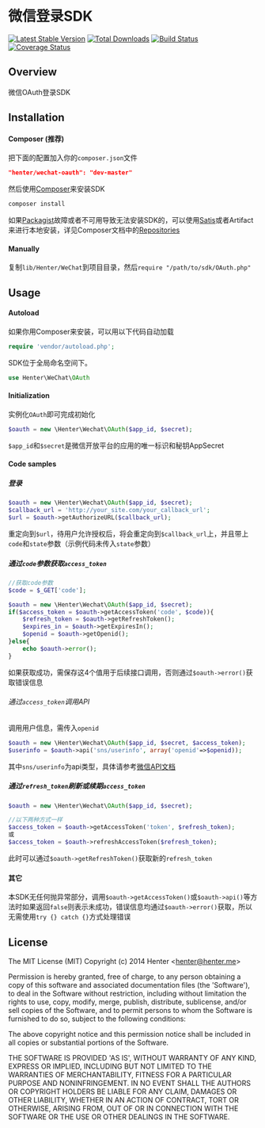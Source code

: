 # 微信登录SDK

[![Latest Stable Version](https://poser.pugx.org/henter/wechat-oauth/v/stable.png)](https://packagist.org/packages/henter/wechat-oauth) [![Total Downloads](https://poser.pugx.org/henter/wechat-oauth/downloads.png)](https://packagist.org/packages/henter/wechat-oauth) [![Build Status](https://travis-ci.org/henter/WeChat-OAuth.png?branch=master)](https://travis-ci.org/henter/Wechat-OAuth) [![Coverage Status](https://coveralls.io/repos/henter/Wechat-OAuth/badge.png?branch=master)](https://coveralls.io/r/henter/Wechat-OAuth?branch=master)

## Overview
微信OAuth登录SDK

## Installation
#### Composer (推荐)
把下面的配置加入你的`composer.json`文件
```json
"henter/wechat-oauth": "dev-master"
```
然后使用[Composer](https://getcomposer.org/)来安装SDK
```bash
composer install
```
如果[Packagist](https://packagist.org)故障或者不可用导致无法安装SDK的，可以使用[Satis](https://github.com/composer/satis "Satis - Package Repository Generator")或者Artifact来进行本地安装，详见Composer文档中的[Repositories](https://getcomposer.org/doc/05-repositories.md#hosting-your-own)

#### Manually
复制`lib/Henter/WeChat`到项目目录，然后`require "/path/to/sdk/OAuth.php"`

## Usage
#### Autoload
如果你用Composer来安装，可以用以下代码自动加载
```php
require 'vendor/autoload.php';
```
SDK位于全局命名空间下。
```php
use Henter\WeChat\OAuth
```

#### Initialization
实例化`OAuth`即可完成初始化
```php
$oauth = new \Henter\Wechat\OAuth($app_id, $secret);
```
`$app_id`和`$secret`是微信开放平台的应用的唯一标识和秘钥AppSecret

#### Code samples
##### 登录
```php
$oauth = new \Henter\Wechat\OAuth($app_id, $secret);
$callback_url = 'http://your_site.com/your_callback_url';
$url = $oauth->getAuthorizeURL($callback_url);
```
重定向到`$url`，待用户允许授权后，将会重定向到`$callback_url`上，并且带上`code`和`state`参数（示例代码未传入`state`参数）

##### 通过`code`参数获取`access_token`
```php
//获取code参数
$code = $_GET['code'];

$oauth = new \Henter\Wechat\OAuth($app_id, $secret);
if($access_token = $oauth->getAccessToken('code', $code)){
	$refresh_token = $oauth->getRefreshToken();
	$expires_in = $oauth->getExpiresIn();
	$openid = $oauth->getOpenid();
}else{
	echo $oauth->error();
}

```
如果获取成功，需保存这4个值用于后续接口调用，否则通过`$oauth->error()`获取错误信息


###### 通过`access_token`调用API

调用用户信息，需传入`openid`
```php
$oauth = new \Henter\Wechat\OAuth($app_id, $secret, $access_token);
$userinfo = $oauth->api('sns/userinfo', array('openid'=>$openid));

```
其中`sns/userinfo`为api类型，具体请参考[微信API文档](https://open.weixin.qq.com/cgi-bin/frame?t=resource/res_main_tmpl&verify=1&lang=zh_CN&target=res/web_wx_powered_interface)


##### 通过`refresh_token`刷新或续期`access_token`
```php
$oauth = new \Henter\Wechat\OAuth($app_id, $secret);

//以下两种方式一样
$access_token = $oauth->getAccessToken('token', $refresh_token);
或
$access_token = $oauth->refreshAccessToken($refresh_token);
```
此时可以通过`$oauth->getRefreshToken()`获取新的`refresh_token`

#### 其它
本SDK无任何抛异常部分，调用`$oauth->getAccessToken()`或`$oauth->api()`等方法时如果返回`false`则表示未成功，错误信息均通过`$oauth->error()`获取，所以无需使用`try {} catch {}`方式处理错误


## License
The MIT License (MIT)
Copyright (c) 2014 Henter &lt;henter@henter.me&gt;

Permission is hereby granted, free of charge, to any person obtaining
a copy of this software and associated documentation files (the
'Software'), to deal in the Software without restriction, including
without limitation the rights to use, copy, modify, merge, publish,
distribute, sublicense, and/or sell copies of the Software, and to
permit persons to whom the Software is furnished to do so, subject to
the following conditions:

The above copyright notice and this permission notice shall be
included in all copies or substantial portions of the Software.

THE SOFTWARE IS PROVIDED 'AS IS', WITHOUT WARRANTY OF ANY KIND,
EXPRESS OR IMPLIED, INCLUDING BUT NOT LIMITED TO THE WARRANTIES OF
MERCHANTABILITY, FITNESS FOR A PARTICULAR PURPOSE AND NONINFRINGEMENT.
IN NO EVENT SHALL THE AUTHORS OR COPYRIGHT HOLDERS BE LIABLE FOR ANY
CLAIM, DAMAGES OR OTHER LIABILITY, WHETHER IN AN ACTION OF CONTRACT,
TORT OR OTHERWISE, ARISING FROM, OUT OF OR IN CONNECTION WITH THE
SOFTWARE OR THE USE OR OTHER DEALINGS IN THE SOFTWARE.
